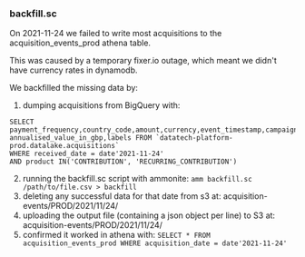 ### backfill.sc
On 2021-11-24 we failed to write most acquisitions to the acquisition_events_prod athena table.

This was caused by a temporary fixer.io outage, which meant we didn't have currency rates in dynamodb.

We backfilled the missing data by:

1. dumping acquisitions from BigQuery with:
```
SELECT payment_frequency,country_code,amount,currency,event_timestamp,campaign_codes,component_id,product,payment_provider,referrer_url,annualised_value, annualised_value_in_gbp,labels FROM `datatech-platform-prod.datalake.acquisitions`
WHERE received_date = date'2021-11-24'
AND product IN('CONTRIBUTION', 'RECURRING_CONTRIBUTION')
```
2. running the backfill.sc script with ammonite: `amm backfill.sc /path/to/file.csv > backfill`
3. deleting any successful data for that date from s3 at: acquisition-events/PROD/2021/11/24/
4. uploading the output file (containing a json object per line) to S3 at: acquisition-events/PROD/2021/11/24/
5. confirmed it worked in athena with: `SELECT * FROM acquisition_events_prod WHERE acquisition_date = date'2021-11-24'`

